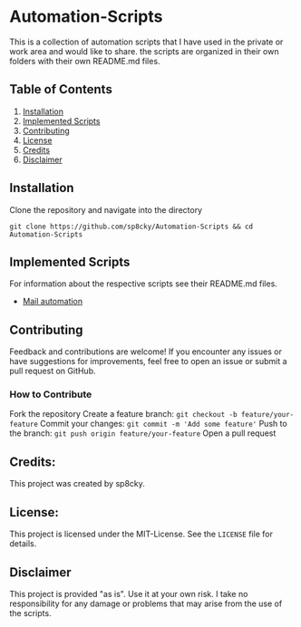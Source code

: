 # Automation-Scripts
This is a collection of automation scripts that I have used in the private or work area and would like to share. the scripts are organized in their own folders with their own README.md files.

## Table of Contents
1. [Installation](#installation)
2. [Implemented Scripts](#implemented-scripts)
3. [Contributing](#contributing)
4. [License](#license)
5. [Credits](#credits)
6. [Disclaimer](#disclaimer)

## Installation
Clone the repository and navigate into the directory
```
git clone https://github.com/sp8cky/Automation-Scripts && cd Automation-Scripts
```
## Implemented Scripts
For information about the respective scripts see their README.md files.
- [Mail automation](master/Mail/README.md)

## Contributing
Feedback and contributions are welcome! If you encounter any issues or have suggestions for improvements, feel free to open an issue or submit a pull request on GitHub.

### How to Contribute
Fork the repository
Create a feature branch: `git checkout -b feature/your-feature`
Commit your changes: `git commit -m 'Add some feature'`
Push to the branch: `git push origin feature/your-feature`
Open a pull request

## Credits:
This project was created by sp8cky.

## License:
This project is licensed under the MIT-License. See the `LICENSE` file for details.

## Disclaimer
This project is provided "as is". Use it at your own risk. I take no responsibility for any damage or problems that may arise from the use of the scripts.
